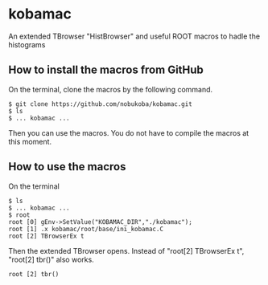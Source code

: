 # kobamac
An extended TBrowser "HistBrowser" and useful ROOT macros to hadle the histograms

## How to install the macros from GitHub
On the terminal, clone the macros by the following command.
```
$ git clone https://github.com/nobukoba/kobamac.git
$ ls
$ ... kobamac ...
```
Then you can use the macros. You do not have to compile the macros at this moment.

## How to use the macros
On the terminal
```
$ ls
$ ... kobamac ...
$ root
root [0] gEnv->SetValue("KOBAMAC_DIR","./kobamac");
root [1] .x kobamac/root/base/ini_kobamac.C
root [2] TBrowserEx t
```
Then the extended TBrowser opens. Instead of "root[2] TBrowserEx t", "root[2] tbr()" also works.
```
root [2] tbr()

```
